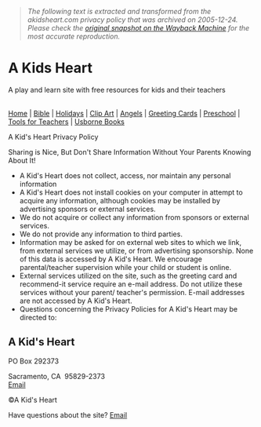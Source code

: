 > *The following text is extracted and transformed from the akidsheart.com privacy policy that was archived on 2005-12-24. Please check the [original snapshot on the Wayback Machine](https://web.archive.org/web/20051224114941id_/http%3A//www.akidsheart.com/privacy.htm) for the most accurate reproduction.*

# A Kids Heart

A play and learn site with free resources for kids and their teachers

[](https://web.archive.org/web/20051224114941id_/http%3A//www.akidsheart.com/index.html)  
[Home](http://www.akidsheart.com/) | [Bible](http://www.akidsheart.com/bible/bible.htm) | [Holidays](http://www.akidsheart.com/holidays/holidays.htm) | [Clip Art](http://www.akidsheart.com/misc/clip.htm) | [Angels](http://www.akidsheart.com/angela/angela.htm) | [Greeting Cards](http://www.akidsheart.com/misc/cardshop.htm) | [Preschool](http://www.akidsheart.com/threer/lvl1/lvl1.htm) | [Tools for Teachers](http://www.akidsheart.com/threer/ttools.htm) | [Usborne Books](http://ubah.com/Z1719)

A Kid's Heart Privacy Policy

Sharing is Nice, But Don't Share Information Without Your Parents Knowing About It!

  * A Kid's Heart does not collect, access, nor maintain any personal information
  * A Kid's Heart does not install cookies on your computer in attempt to acquire any information, although cookies may be installed by advertising sponsors or external services.
  * We do not acquire or collect any information from sponsors or external services.
  * We do not provide any information to third parties.
  * Information may be asked for on external web sites to which we link, from external services we utilize, or from advertising sponsorship. None of this data is accessed by A Kid's Heart. We encourage parental/teacher supervision while your child or student is online.
  * External services utilized on the site, such as the greeting card and recommend-it service require an e-mail address. Do not utilize these services without your parent/ teacher's permission. E-mail addresses are not accessed by A Kid's Heart. 
  * Questions concerning the Privacy Policies for A Kid's Heart may be directed to: 

A Kid's Heart  
---  
  
PO Box 292373  
  
Sacramento, CA  95829-2373  
[Email](mailto:RoxieCarroll@aol.com)  
  
[](https://web.archive.org/web/20051224114941id_/http%3A//www.akidsheart.com/threer/lvl1/lvl1.htm) [](https://web.archive.org/web/20051224114941id_/http%3A//www.akidsheart.com/holidays/holidays.htm) [](https://web.archive.org/web/20051224114941id_/http%3A//www.akidsheart.com/bible/bible.htm) [](https://web.archive.org/web/20051224114941id_/http%3A//www.akidsheart.com/misc/clip.htm) [](https://web.archive.org/web/20051224114941id_/http%3A//www.akidsheart.com/angela/angela.htm) [](https://web.archive.org/web/20051224114941id_/http%3A//www.akidsheart.com/misc/cardshop.htm)

©A Kid's Heart

Have questions about the site?  [Email](mailto:RoxieCarroll@aol.com)
